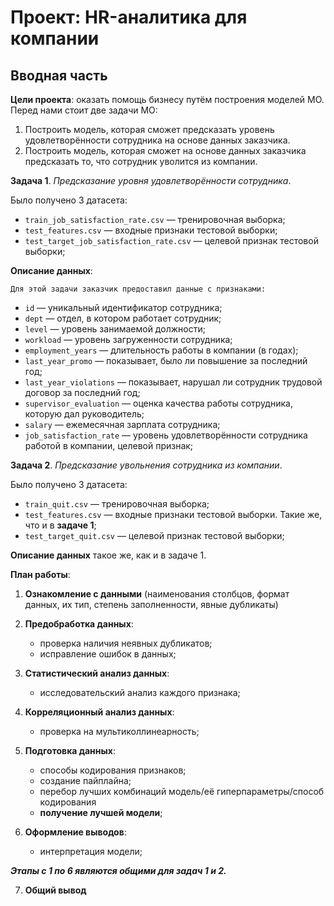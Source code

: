 # Проект: HR-аналитика для компании


## Вводная часть

**Цели проекта**: оказать помощь бизнесу путём построения моделей МО. Перед нами стоит две задачи МО:
1. Построить модель, которая сможет предсказать уровень удовлетворённости сотрудника на основе данных заказчика. 
2. Построить модель, которая сможет на основе данных заказчика предсказать то, что сотрудник уволится из компании.

**Задача 1**. _Предсказание уровня удовлетворённости сотрудника_.

Было получено 3 датасета:

  - `train_job_satisfaction_rate.csv` — тренировочная выборка;
  - `test_features.csv` — входные признаки тестовой выборки;
  - `test_target_job_satisfaction_rate.csv` — целевой признак тестовой выборки;

**Описание данных**:
    
    Для этой задачи заказчик предоставил данные с признаками:
  - `id` — уникальный идентификатор сотрудника;
  - `dept` — отдел, в котором работает сотрудник;
  - `level` — уровень занимаемой должности;
  - `workload` — уровень загруженности сотрудника;
  - `employment_years` — длительность работы в компании (в годах);
  - `last_year_promo` — показывает, было ли повышение за последний год;
  - `last_year_violations` — показывает, нарушал ли сотрудник трудовой договор за последний год;
  - `supervisor_evaluation` — оценка качества работы сотрудника, которую дал руководитель;
  - `salary` — ежемесячная зарплата сотрудника;
  - `job_satisfaction_rate` — уровень удовлетворённости сотрудника работой в компании, целевой признак;
  



**Задача 2**. _Предсказание увольнения сотрудника из компании_.

Было получено 3 датасета:

  - `train_quit.csv` — тренировочная выборка;
  - `test_features.csv` — входные признаки тестовой выборки. Такие же, что и в **задаче 1**;
  - `test_target_quit.csv` — целевой признак тестовой выборки;

**Описание данных** такое же, как и в задаче 1.




**План работы**:

1. **Ознакомление с данными** (наименования столбцов, формат данных, их тип, степень заполненности, явные дубликаты)


2. **Предобработка данных**:
    
    - проверка наличия неявных дубликатов;
    - исправление ошибок в данных;
    
    
3. **Статистический анализ данных**:
    - исследовательский анализ каждого признака;


4. **Корреляционный анализ данных**:
    - проверка на мультиколлинеарность;
    

5. **Подготовка данных**:
    - способы кодирования признаков;
    - создание пайплайна;
    - перебор лучших комбинаций модель/её гиперпараметры/способ кодирования
    - **получение лучшей модели**;


6. **Оформление выводов**:
    - интерпретация модели;

_**Этапы с 1 по 6 являются общими для задач 1 и 2.**_

7. **Общий вывод**
